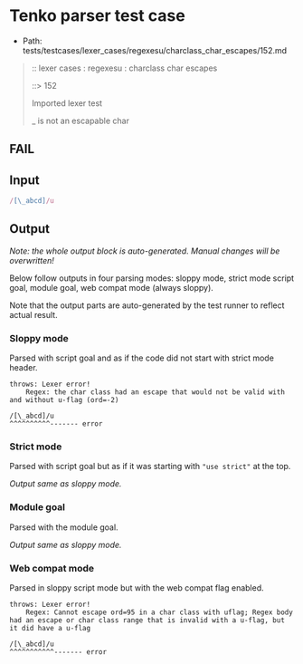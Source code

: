 # Tenko parser test case

- Path: tests/testcases/lexer_cases/regexesu/charclass_char_escapes/152.md

> :: lexer cases : regexesu : charclass char escapes
>
> ::> 152
>
> Imported lexer test
>
> _ is not an escapable char

## FAIL

## Input

`````js
/[\_abcd]/u
`````

## Output

_Note: the whole output block is auto-generated. Manual changes will be overwritten!_

Below follow outputs in four parsing modes: sloppy mode, strict mode script goal, module goal, web compat mode (always sloppy).

Note that the output parts are auto-generated by the test runner to reflect actual result.

### Sloppy mode

Parsed with script goal and as if the code did not start with strict mode header.

`````
throws: Lexer error!
    Regex: the char class had an escape that would not be valid with and without u-flag (ord=-2)

/[\_abcd]/u
^^^^^^^^^^------- error
`````

### Strict mode

Parsed with script goal but as if it was starting with `"use strict"` at the top.

_Output same as sloppy mode._

### Module goal

Parsed with the module goal.

_Output same as sloppy mode._

### Web compat mode

Parsed in sloppy script mode but with the web compat flag enabled.

`````
throws: Lexer error!
    Regex: Cannot escape ord=95 in a char class with uflag; Regex body had an escape or char class range that is invalid with a u-flag, but it did have a u-flag

/[\_abcd]/u
^^^^^^^^^^^------- error
`````

